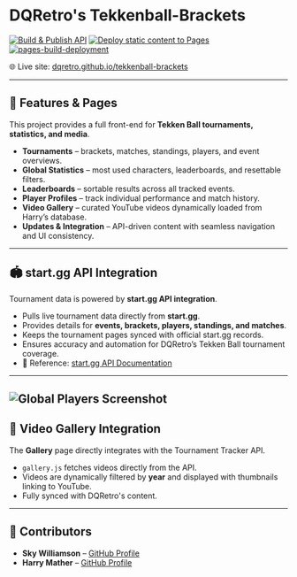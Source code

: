 # DQRetro's Tekkenball-Brackets

[![Build & Publish API](https://github.com/dqretro/tekkenball-brackets/actions/workflows/api.yml/badge.svg)](https://github.com/dqretro/tekkenball-brackets/actions/workflows/api.yml)
[![Deploy static content to Pages](https://github.com/dqretro/tekkenball-brackets/actions/workflows/static.yml/badge.svg?branch=main)](https://github.com/dqretro/tekkenball-brackets/actions/workflows/static.yml)
[![pages-build-deployment](https://github.com/dqretro/tekkenball-brackets/actions/workflows/pages/pages-build-deployment/badge.svg)](https://github.com/dqretro/tekkenball-brackets/actions/workflows/pages/pages-build-deployment)

🌐 Live site: [dqretro.github.io/tekkenball-brackets](https://dqretro.github.io/tekkenball-brackets/)

---

## 📌 Features & Pages
This project provides a full front-end for **Tekken Ball tournaments, statistics, and media**.  

- **Tournaments** – brackets, matches, standings, players, and event overviews.  
- **Global Statistics** – most used characters, leaderboards, and resettable filters.  
- **Leaderboards** – sortable results across all tracked events.  
- **Player Profiles** – track individual performance and match history.  
- **Video Gallery** – curated YouTube videos dynamically loaded from Harry’s database.  
- **Updates & Integration** – API-driven content with seamless navigation and UI consistency.  

---

## 🏟️ start.gg API Integration
Tournament data is powered by **start.gg API integration**.  

- Pulls live tournament data directly from **start.gg**.  
- Provides details for **events, brackets, players, standings, and matches**.  
- Keeps the tournament pages synced with official start.gg records.  
- Ensures accuracy and automation for DQRetro’s Tekken Ball tournament coverage.  
- 🔗 Reference: [start.gg API Documentation](https://developer.start.gg/)  

---
![Global Players Screenshot](screenshot_globalplayers)
---

## 🎥 Video Gallery Integration
The **Gallery** page directly integrates with the Tournament Tracker API.  

- `gallery.js` fetches videos directly from the API.  
- Videos are dynamically filtered by **year** and displayed with thumbnails linking to YouTube.  
- Fully synced with DQRetro's content.  

---

## 👥 Contributors
- **Sky Williamson** – [GitHub Profile](https://github.com/SlawSimulation)  
- **Harry Mather** – [GitHub Profile](https://github.com/HarryCMather)  
